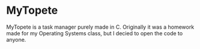 # MyTopete

MyTopete is a task manager purely made in C.
Originally it was a homework made for my Operating Systems class, but I decied to open the code to anyone.
